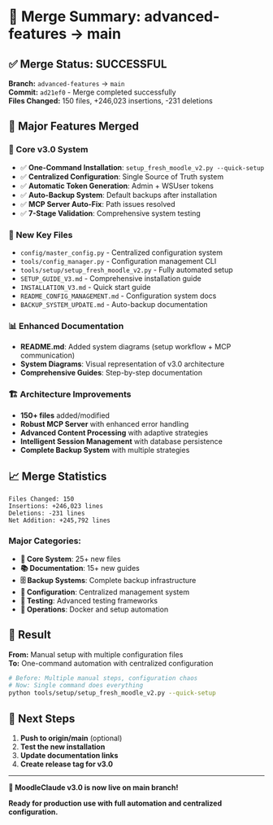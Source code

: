 # 🎉 Merge Summary: advanced-features → main

## ✅ Merge Status: SUCCESSFUL

**Branch:** `advanced-features` → `main`  
**Commit:** `ad21ef0` - Merge completed successfully  
**Files Changed:** 150 files, +246,023 insertions, -231 deletions  

## 🚀 Major Features Merged

### **🔧 Core v3.0 System**
- ✅ **One-Command Installation**: `setup_fresh_moodle_v2.py --quick-setup`
- ✅ **Centralized Configuration**: Single Source of Truth system
- ✅ **Automatic Token Generation**: Admin + WSUser tokens
- ✅ **Auto-Backup System**: Default backups after installation
- ✅ **MCP Server Auto-Fix**: Path issues resolved
- ✅ **7-Stage Validation**: Comprehensive system testing

### **📁 New Key Files**
- `config/master_config.py` - Centralized configuration system
- `tools/config_manager.py` - Configuration management CLI
- `tools/setup/setup_fresh_moodle_v2.py` - Fully automated setup
- `SETUP_GUIDE_V3.md` - Comprehensive installation guide
- `INSTALLATION_V3.md` - Quick start guide
- `README_CONFIG_MANAGEMENT.md` - Configuration system docs
- `BACKUP_SYSTEM_UPDATE.md` - Auto-backup documentation

### **📊 Enhanced Documentation**
- **README.md**: Added system diagrams (setup workflow + MCP communication)
- **System Diagrams**: Visual representation of v3.0 architecture
- **Comprehensive Guides**: Step-by-step documentation

### **🏗️ Architecture Improvements**
- **150+ files** added/modified
- **Robust MCP Server** with enhanced error handling
- **Advanced Content Processing** with adaptive strategies
- **Intelligent Session Management** with database persistence
- **Complete Backup System** with multiple strategies

## 📈 Merge Statistics

```
Files Changed: 150
Insertions: +246,023 lines
Deletions: -231 lines
Net Addition: +245,792 lines
```

### **Major Categories:**
- **🔧 Core System**: 25+ new files
- **📚 Documentation**: 15+ new guides
- **🗄️ Backup Systems**: Complete backup infrastructure
- **🔄 Configuration**: Centralized management system
- **🧪 Testing**: Advanced testing frameworks
- **🎯 Operations**: Docker and setup automation

## 🎯 Result

**From:** Manual setup with multiple configuration files  
**To:** One-command automation with centralized configuration

```bash
# Before: Multiple manual steps, configuration chaos
# Now: Single command does everything
python tools/setup/setup_fresh_moodle_v2.py --quick-setup
```

## 🔄 Next Steps

1. **Push to origin/main** (optional)
2. **Test the new installation**
3. **Update documentation links**
4. **Create release tag for v3.0**

---

**🎉 MoodleClaude v3.0 is now live on main branch!**

**Ready for production use with full automation and centralized configuration.**